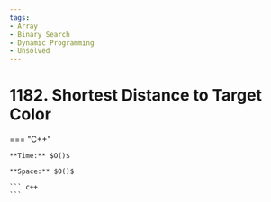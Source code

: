 ```yaml
---
tags:
- Array
- Binary Search
- Dynamic Programming
- Unsolved
---
```



# 1182. Shortest Distance to Target Color

=== "C++"

    **Time:** $O()$

    **Space:** $O()$

    ``` c++
    ```